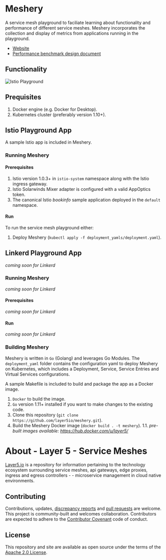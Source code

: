 # Meshery

A service mesh playground to faciliate learning about functionality and performance of different service meshes. Meshery incorporates the collection and display of metrics from applications running in the playground.

- [Website](https://layer5.io/meshery)
- [Performance benchmark design document](https://docs.google.com/document/d/1nV8TunLmVC8j5cBELT42YfEXYmhG3ZqFtHxeG3-w9t0/edit?usp=sharing)

## Functionality
![Istio Playground](/static/img/meshery.png?raw=true "Istio Playground")

## Prequisites
1. Docker engine (e.g. Docker for Desktop).
1. Kubernetes cluster (preferably version 1.10+).

## Istio Playground App
A sample Istio app is included in Meshery. 

### Running Meshery
#### Prerequisites
1. Istio version 1.0.3+ in `istio-system` namespace along with the Istio ingress gateway.
1. Istio Solarwinds Mixer adapter is configured with a valid AppOptics token.
1. The canonical Istio _bookinfo_ sample application deployed in the `default` namespace.

#### Run
To run the service mesh playground either:
1. Deploy Meshery (`kubectl apply -f deployment_yamls/deployment.yaml`).

## Linkerd Playground App
_coming soon for Linkerd_
### Running Meshery
_coming soon for Linkerd_
#### Prerequisites
_coming soon for Linkerd_
#### Run
_coming soon for Linkerd_
### Building Meshery
Meshery is written in `Go` (Golang) and leverages Go Modules. The `deployment_yaml` folder contains the configuration yaml to deploy Meshery on Kubernetes, which includes a Deployment, Service, Service Entries and Virtual Services configurations.

A sample Makefile is included to build and package the app as a Docker image.
1. `Docker` to build the image.
1. `Go` version 1.11+ installed if you want to make changes to the existing code.
1. Clone this repository (`git clone https://github.com/layer5io/meshery.git`).
1. Build the Meshery Docker image (`docker build . -t meshery`).
1.1. _pre-built images available: https://hub.docker.com/u/layer5/_

# About - Layer 5 - Service Meshes

[Layer5.io](https://layer5.io) is a repository for information pertaining to the technology ecosystem surrounding service meshes, api gateways, edge proxies, ingress and egress controllers - - microservice management in cloud native environments.

## Contributing

Contributions, updates, [discrepancy reports](/../../issues) and [pull requests](/../../pulls) are welcome. This project is community-built and welcomes collaboration. Contributors are expected to adhere to the [Contributor Covenant](http://contributor-covenant.org) code of conduct.

## License

This repository and site are available as open source under the terms of the [Apache 2.0 License](https://opensource.org/licenses/Apache-2.0).
